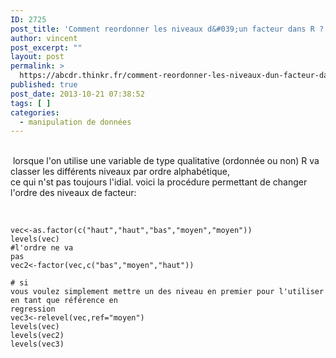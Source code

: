 ```yaml
---
ID: 2725
post_title: 'Comment reordonner les niveaux d&#039;un facteur dans R ? Factor'
author: vincent
post_excerpt: ""
layout: post
permalink: >
  https://abcdr.thinkr.fr/comment-reordonner-les-niveaux-dun-facteur-dans-r-factor/
published: true
post_date: 2013-10-21 07:38:52
tags: [ ]
categories:
  - manipulation de données
---
```

<br /> lorsque l'on utilise une variable de type qualitative (ordonnée ou non) R va classer les différents niveaux par ordre alphabétique,<br />ce qui n'st pas toujours l'idial. voici la procédure permettant de changer l'ordre des niveaux de facteur:<br /><br /> <pre><code><br />vec&lt;-as.factor(c("haut","haut","bas","moyen","moyen"))<br />levels(vec) #l'ordre ne va pas<br />vec2&lt;-factor(vec,c("bas","moyen","haut"))<br /><br /># si vous voulez simplement mettre un des niveau en premier pour l'utiliser en tant que référence en regression<br />vec3&lt;-relevel(vec,ref="moyen")<br />levels(vec)<br />levels(vec2)<br />levels(vec3)</code></pre>